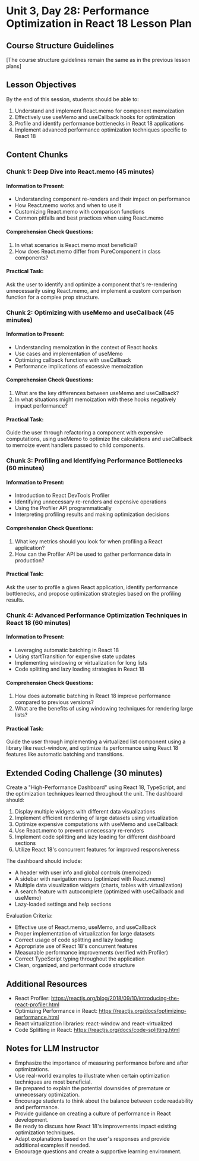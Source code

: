 # Unit 3, Day 28: Performance Optimization in React 18 Lesson Plan

## Course Structure Guidelines

[The course structure guidelines remain the same as in the previous lesson plans]

## Lesson Objectives
By the end of this session, students should be able to:
1. Understand and implement React.memo for component memoization
2. Effectively use useMemo and useCallback hooks for optimization
3. Profile and identify performance bottlenecks in React 18 applications
4. Implement advanced performance optimization techniques specific to React 18

## Content Chunks

### Chunk 1: Deep Dive into React.memo (45 minutes)

#### Information to Present:
- Understanding component re-renders and their impact on performance
- How React.memo works and when to use it
- Customizing React.memo with comparison functions
- Common pitfalls and best practices when using React.memo

#### Comprehension Check Questions:
1. In what scenarios is React.memo most beneficial?
2. How does React.memo differ from PureComponent in class components?

#### Practical Task:
Ask the user to identify and optimize a component that's re-rendering unnecessarily using React.memo, and implement a custom comparison function for a complex prop structure.

### Chunk 2: Optimizing with useMemo and useCallback (45 minutes)

#### Information to Present:
- Understanding memoization in the context of React hooks
- Use cases and implementation of useMemo
- Optimizing callback functions with useCallback
- Performance implications of excessive memoization

#### Comprehension Check Questions:
1. What are the key differences between useMemo and useCallback?
2. In what situations might memoization with these hooks negatively impact performance?

#### Practical Task:
Guide the user through refactoring a component with expensive computations, using useMemo to optimize the calculations and useCallback to memoize event handlers passed to child components.

### Chunk 3: Profiling and Identifying Performance Bottlenecks (60 minutes)

#### Information to Present:
- Introduction to React DevTools Profiler
- Identifying unnecessary re-renders and expensive operations
- Using the Profiler API programmatically
- Interpreting profiling results and making optimization decisions

#### Comprehension Check Questions:
1. What key metrics should you look for when profiling a React application?
2. How can the Profiler API be used to gather performance data in production?

#### Practical Task:
Ask the user to profile a given React application, identify performance bottlenecks, and propose optimization strategies based on the profiling results.

### Chunk 4: Advanced Performance Optimization Techniques in React 18 (60 minutes)

#### Information to Present:
- Leveraging automatic batching in React 18
- Using startTransition for expensive state updates
- Implementing windowing or virtualization for long lists
- Code splitting and lazy loading strategies in React 18

#### Comprehension Check Questions:
1. How does automatic batching in React 18 improve performance compared to previous versions?
2. What are the benefits of using windowing techniques for rendering large lists?

#### Practical Task:
Guide the user through implementing a virtualized list component using a library like react-window, and optimize its performance using React 18 features like automatic batching and transitions.

## Extended Coding Challenge (30 minutes)

Create a "High-Performance Dashboard" using React 18, TypeScript, and the optimization techniques learned throughout the unit. The dashboard should:

1. Display multiple widgets with different data visualizations
2. Implement efficient rendering of large datasets using virtualization
3. Optimize expensive computations with useMemo and useCallback
4. Use React.memo to prevent unnecessary re-renders
5. Implement code splitting and lazy loading for different dashboard sections
6. Utilize React 18's concurrent features for improved responsiveness

The dashboard should include:
- A header with user info and global controls (memoized)
- A sidebar with navigation menu (optimized with React.memo)
- Multiple data visualization widgets (charts, tables with virtualization)
- A search feature with autocomplete (optimized with useCallback and useMemo)
- Lazy-loaded settings and help sections

Evaluation Criteria:
- Effective use of React.memo, useMemo, and useCallback
- Proper implementation of virtualization for large datasets
- Correct usage of code splitting and lazy loading
- Appropriate use of React 18's concurrent features
- Measurable performance improvements (verified with Profiler)
- Correct TypeScript typing throughout the application
- Clean, organized, and performant code structure

## Additional Resources
- React Profiler: https://reactjs.org/blog/2018/09/10/introducing-the-react-profiler.html
- Optimizing Performance in React: https://reactjs.org/docs/optimizing-performance.html
- React virtualization libraries: react-window and react-virtualized
- Code Splitting in React: https://reactjs.org/docs/code-splitting.html

## Notes for LLM Instructor
- Emphasize the importance of measuring performance before and after optimizations.
- Use real-world examples to illustrate when certain optimization techniques are most beneficial.
- Be prepared to explain the potential downsides of premature or unnecessary optimization.
- Encourage students to think about the balance between code readability and performance.
- Provide guidance on creating a culture of performance in React development.
- Be ready to discuss how React 18's improvements impact existing optimization techniques.
- Adapt explanations based on the user's responses and provide additional examples if needed.
- Encourage questions and create a supportive learning environment.
